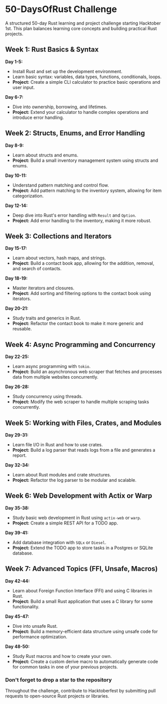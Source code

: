 # 50-DaysOfRust Challenge

A structured 50-day Rust learning and project challenge starting Hacktober 1st. This plan balances learning core concepts and building practical Rust projects.

## Week 1: Rust Basics & Syntax

**Day 1-5:**
- Install Rust and set up the development environment.
- Learn basic syntax: variables, data types, functions, conditionals, loops.
- **Project:** Create a simple CLI calculator to practice basic operations and user input.

**Day 6-7:**
- Dive into ownership, borrowing, and lifetimes.
- **Project:** Extend your calculator to handle complex operations and introduce error handling.

## Week 2: Structs, Enums, and Error Handling

**Day 8-9:**
- Learn about structs and enums.
- **Project:** Build a small inventory management system using structs and enums.

**Day 10-11:**
- Understand pattern matching and control flow.
- **Project:** Add pattern matching to the inventory system, allowing for item categorization.

**Day 12-14:**
- Deep dive into Rust's error handling with `Result` and `Option`.
- **Project:** Add error handling to the inventory, making it more robust.

## Week 3: Collections and Iterators

**Day 15-17:**
- Learn about vectors, hash maps, and strings.
- **Project:** Build a contact book app, allowing for the addition, removal, and search of contacts.

**Day 18-19:**
- Master iterators and closures.
- **Project:** Add sorting and filtering options to the contact book using iterators.

**Day 20-21:**
- Study traits and generics in Rust.
- **Project:** Refactor the contact book to make it more generic and reusable.

## Week 4: Async Programming and Concurrency

**Day 22-25:**
- Learn async programming with `tokio`.
- **Project:** Build an asynchronous web scraper that fetches and processes data from multiple websites concurrently.

**Day 26-28:**
- Study concurrency using threads.
- **Project:** Modify the web scraper to handle multiple scraping tasks concurrently.

## Week 5: Working with Files, Crates, and Modules

**Day 29-31:**
- Learn file I/O in Rust and how to use crates.
- **Project:** Build a log parser that reads logs from a file and generates a report.

**Day 32-34:**
- Learn about Rust modules and crate structures.
- **Project:** Refactor the log parser to be modular and scalable.

## Week 6: Web Development with Actix or Warp

**Day 35-38:**
- Study basic web development in Rust using `actix-web` or `warp`.
- **Project:** Create a simple REST API for a TODO app.

**Day 39-41:**
- Add database integration with `SQLx` or `Diesel`.
- **Project:** Extend the TODO app to store tasks in a Postgres or SQLite database.

## Week 7: Advanced Topics (FFI, Unsafe, Macros)

**Day 42-44:**
- Learn about Foreign Function Interface (FFI) and using C libraries in Rust.
- **Project:** Build a small Rust application that uses a C library for some functionality.

**Day 45-47:**
- Dive into unsafe Rust.
- **Project:** Build a memory-efficient data structure using unsafe code for performance optimization.

**Day 48-50:**
- Study Rust macros and how to create your own.
- **Project:** Create a custom derive macro to automatically generate code for common tasks in one of your previous projects.

### Don't forget to drop a star to the repository

Throughout the challenge, contribute to Hacktoberfest by submitting pull requests to open-source Rust projects or libraries.
